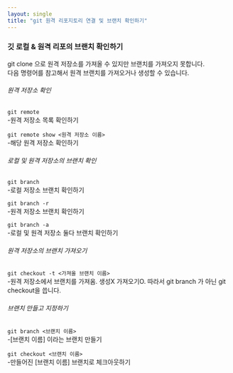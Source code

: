 ```yaml
---
layout: single
title: "git 원격 리포지토리 연결 및 브랜치 확인하기"
---
```

### 깃 로컬 & 원격 리포의 브랜치 확인하기

git clone 으로 원격 저장소를 가져올 수 있지만 브랜치를 가져오지 못합니다.<br>
다음 명령어를 참고해서 원격 브랜치를 가져오거나 생성할 수 있습니다.

###### 원격 저장소 확인
`git remote`<br>
-원격 저장소 목록 확인하기

`git remote show <원격 저장소 이름>`<br>
-해당 원격 저장소 확인하기

###### 로컬 및 원격 저장소의 브랜치 확인
`git branch`<br>
-로컬 저장소 브랜치 확인하기

`git branch -r`<br>
-원격 저장소 브랜치 확인하기

`git branch -a`<br>
-로컬 및 원격 저장소 둘다 브랜치 확인하기

###### 원격 저장소의 브랜치 가져오기
`git checkout -t <가져올 브랜치 이름>`<br>
-원격 저장소에서 브랜치를 가져옴. 생성X 가져오기O. 따라서 git branch 가 아닌 git checkout을 씁니다.

###### 브랜치 만들고 지정하기
`git branch <브랜치 이름>`<br>
-[브랜치 이름] 이라는 브랜치 만들기

`git checkout <브랜치 이름>`<br>
-만들어진 [브랜치 이름] 브랜치로 체크아웃하기<br>

